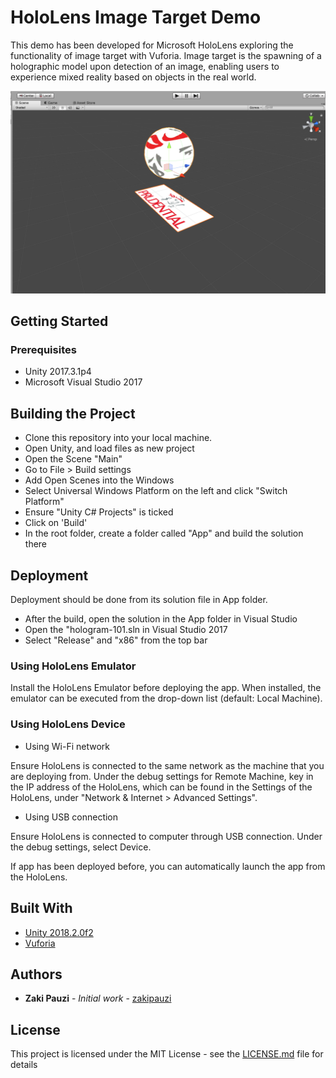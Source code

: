 # HoloLens Image Target Demo

This demo has been developed for Microsoft HoloLens exploring the functionality of image target with Vuforia. Image target is the spawning of a holographic model upon detection of an image, enabling users to experience mixed reality based on objects in the real world.

![Screenshot](\Assets\Screenshot\screenshot2.png?raw=true "Screenshot")


## Getting Started

### Prerequisites

* Unity 2017.3.1p4
* Microsoft Visual Studio 2017


## Building the Project

- Clone this repository into your local machine.
- Open Unity, and load files as new project
- Open the Scene "Main"
- Go to File > Build settings
- Add Open Scenes into the Windows
- Select Universal Windows Platform on the left and click "Switch Platform"
- Ensure "Unity C# Projects" is ticked
- Click on 'Build'
- In the root folder, create a folder called "App" and build the solution there


## Deployment

Deployment should be done from its solution file in App folder.

* After the build, open the solution in the App folder in Visual Studio
* Open the "hologram-101.sln in Visual Studio 2017
* Select "Release" and "x86" from the top bar

### Using HoloLens Emulator

Install the HoloLens Emulator before deploying the app. When installed, the emulator can
be executed from the drop-down list (default: Local Machine).

### Using HoloLens Device

* Using Wi-Fi network

Ensure HoloLens is connected to the same network as the machine that you are deploying from.
Under the debug settings for Remote Machine, key in the IP address of the HoloLens, which can
be found in the Settings of the HoloLens, under "Network & Internet > Advanced Settings".

* Using USB connection

Ensure HoloLens is connected to computer through USB connection.
Under the debug settings, select Device.


If app has been deployed before, you can automatically launch the app from the HoloLens.


## Built With

* [Unity 2018.2.0f2](https://unity3d.com/)
* [Vuforia](https://www.vuforia.com/)


## Authors

* **Zaki Pauzi** - *Initial work* - [zakipauzi](https://github.com/zakipauzi)


## License

This project is licensed under the MIT License - see the [LICENSE.md](LICENSE.md) file for details
